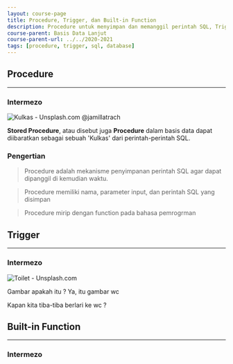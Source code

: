 ```yaml
---
layout: course-page
title: Procedure, Trigger, dan Built-in Function
description: Procedure untuk menyimpan dan memanggil perintah SQL, Trigger memanggil perintah SQL berdasarkan event tertentu, Built-in Function menyediakan beragam fungsi untuk membantu query SQL
course-parent: Basis Data Lanjut
course-parent-url: ../../2020-2021
tags: [procedure, trigger, sql, database]
---
```


## Procedure
---

### Intermezo
![Kulkas - Unsplash.com @jamillatrach](https://images.unsplash.com/photo-1571175443880-49e1d25b2bc5?ixlib=rb-1.2.1&auto=format&fit=crop&w=300&q=80)

**Stored Procedure**, atau disebut juga **Procedure** dalam basis data dapat diibaratkan sebagai sebuah 'Kulkas' dari perintah-perintah SQL. 

### Pengertian

> Procedure adalah mekanisme penyimpanan perintah SQL agar dapat dipanggil di kemudian waktu.

> Procedure memiliki nama, parameter input, dan perintah SQL yang disimpan

> Procedure mirip dengan function pada bahasa pemrogrman

## Trigger
---

### Intermezo
![Toilet - Unsplash.com](https://images.unsplash.com/photo-1587527901949-ab0341697c1e?ixlib=rb-1.2.1&ixid=eyJhcHBfaWQiOjEyMDd9&auto=format&fit=crop&w=300&q=80)

Gambar apakah itu ?
Ya, itu gambar wc

Kapan kita tiba-tiba berlari ke wc ?

## Built-in Function
---

### Intermezo


